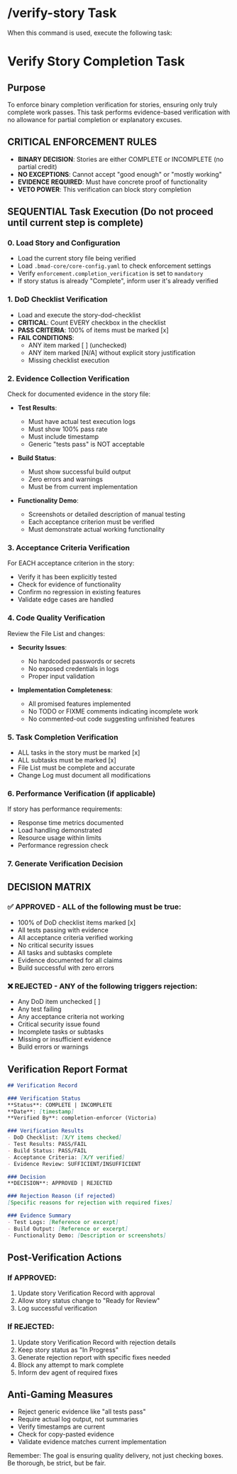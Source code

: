 # /verify-story Task

When this command is used, execute the following task:

# Verify Story Completion Task

## Purpose

To enforce binary completion verification for stories, ensuring only truly complete work passes. This task performs evidence-based verification with no allowance for partial completion or explanatory excuses.

## CRITICAL ENFORCEMENT RULES

- **BINARY DECISION**: Stories are either COMPLETE or INCOMPLETE (no partial credit)
- **NO EXCEPTIONS**: Cannot accept "good enough" or "mostly working"
- **EVIDENCE REQUIRED**: Must have concrete proof of functionality
- **VETO POWER**: This verification can block story completion

## SEQUENTIAL Task Execution (Do not proceed until current step is complete)

### 0. Load Story and Configuration

- Load the current story file being verified
- Load `.bmad-core/core-config.yaml` to check enforcement settings
- Verify `enforcement.completion_verification` is set to `mandatory`
- If story status is already "Complete", inform user it's already verified

### 1. DoD Checklist Verification

- Load and execute the story-dod-checklist
- **CRITICAL**: Count EVERY checkbox in the checklist
- **PASS CRITERIA**: 100% of items must be marked [x]
- **FAIL CONDITIONS**:
  - ANY item marked [ ] (unchecked)
  - ANY item marked [N/A] without explicit story justification
  - Missing checklist execution

### 2. Evidence Collection Verification

Check for documented evidence in the story file:

- **Test Results**:
  - Must have actual test execution logs
  - Must show 100% pass rate
  - Must include timestamp
  - Generic "tests pass" is NOT acceptable
  
- **Build Status**:
  - Must show successful build output
  - Zero errors and warnings
  - Must be from current implementation
  
- **Functionality Demo**:
  - Screenshots or detailed description of manual testing
  - Each acceptance criterion must be verified
  - Must demonstrate actual working functionality

### 3. Acceptance Criteria Verification

For EACH acceptance criterion in the story:

- Verify it has been explicitly tested
- Check for evidence of functionality
- Confirm no regression in existing features
- Validate edge cases are handled

### 4. Code Quality Verification

Review the File List and changes:

- **Security Issues**:
  - No hardcoded passwords or secrets
  - No exposed credentials in logs
  - Proper input validation
  
- **Implementation Completeness**:
  - All promised features implemented
  - No TODO or FIXME comments indicating incomplete work
  - No commented-out code suggesting unfinished features

### 5. Task Completion Verification

- ALL tasks in the story must be marked [x]
- ALL subtasks must be marked [x]
- File List must be complete and accurate
- Change Log must document all modifications

### 6. Performance Verification (if applicable)

If story has performance requirements:

- Response time metrics documented
- Load handling demonstrated
- Resource usage within limits
- Performance regression check

### 7. Generate Verification Decision

## DECISION MATRIX

### ✅ APPROVED - ALL of the following must be true:
- 100% of DoD checklist items marked [x]
- All tests passing with evidence
- All acceptance criteria verified working
- No critical security issues
- All tasks and subtasks complete
- Evidence documented for all claims
- Build successful with zero errors

### ❌ REJECTED - ANY of the following triggers rejection:
- Any DoD item unchecked [ ]
- Any test failing
- Any acceptance criteria not working
- Critical security issue found
- Incomplete tasks or subtasks
- Missing or insufficient evidence
- Build errors or warnings

## Verification Report Format

```markdown
## Verification Record

### Verification Status
**Status**: COMPLETE | INCOMPLETE
**Date**: [timestamp]
**Verified By**: completion-enforcer (Victoria)

### Verification Results
- DoD Checklist: [X/Y items checked]
- Test Results: PASS/FAIL
- Build Status: PASS/FAIL
- Acceptance Criteria: [X/Y verified]
- Evidence Review: SUFFICIENT/INSUFFICIENT

### Decision
**DECISION**: APPROVED | REJECTED

### Rejection Reason (if rejected)
[Specific reasons for rejection with required fixes]

### Evidence Summary
- Test Logs: [Reference or excerpt]
- Build Output: [Reference or excerpt]
- Functionality Demo: [Description or screenshots]
```

## Post-Verification Actions

### If APPROVED:
1. Update story Verification Record with approval
2. Allow story status change to "Ready for Review"
3. Log successful verification

### If REJECTED:
1. Update story Verification Record with rejection details
2. Keep story status as "In Progress"
3. Generate rejection report with specific fixes needed
4. Block any attempt to mark complete
5. Inform dev agent of required fixes

## Anti-Gaming Measures

- Reject generic evidence like "all tests pass"
- Require actual log output, not summaries
- Verify timestamps are current
- Check for copy-pasted evidence
- Validate evidence matches current implementation

Remember: The goal is ensuring quality delivery, not just checking boxes. Be thorough, be strict, but be fair.